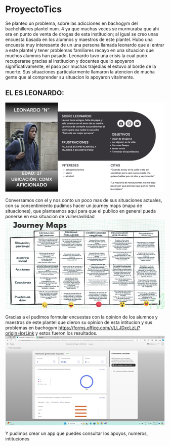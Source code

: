 # ProyectoTics
Se planteo un problema, sobre las adicciones en bachogym del bachchilleres plantel num. 4 ya que muchas veces se murmuraba que ahi era en punto de venta de drogas de esta institucion; al igual se creo unas encuesta basada en los alumnos y maestros de este plantel. Hubo una encuesta muy interesante de un una persona llamada leonardo que al entrar a este plantel y tener problemas familiares recayo en una situacion que muchos alumnos han pasado.
Leonardo tuvo una crisis la cual pudo recuperarse gracias al institucion y docentes que lo apoyaron significativamente, el paso por muchas trajedias el estuvo al borde de la muerte. Sus situaciones particularmente llamaron la atencion de mucha gente que al comprender su situacion lo apoyaron vitalmente. 
## EL ES LEONARDO:
![user-persona](./img/user-persona.png)

Conversamos con el y nos conto un poco mas de sus situaciones actuales, con su consentimiento pudimos hacer un journey maps (mapa de situaciones), que planteamos aqui para que el publico en general pueda ponerse en esa situacion de vulneravilidad
![jouney-maps](./img/jouney-maps.png)


Gracias a el pudimos formular encuestas con la opinion de los alumnos y maestros de este plantel que dieron su opinion de esta intitucion y sus problemas en bachogym 
https://forms.office.com/r/LLJDxcLzLj?origin=lprLink
y estos fueron los resultados.
![user-persona](./img/encuesta-drogas.png)

Y pudimos crear un app que puedes consultar los apoyos, numeros, intituciones
